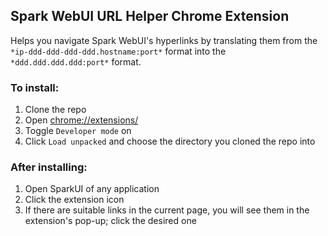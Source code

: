 ## Spark WebUI URL Helper Chrome Extension

Helps you navigate Spark WebUI's hyperlinks by translating them from the `*ip-ddd-ddd-ddd-ddd.hostname:port*` format into the `*ddd.ddd.ddd.ddd:port*` format.

### To install:

1. Clone the repo
2. Open [chrome://extensions/](chrome://extensions/)
3. Toggle `Developer mode` on
4. Click `Load unpacked` and choose the directory you cloned the repo into

### After installing:

1. Open SparkUI of any application
2. Click the extension icon
3. If there are suitable links in the current page, you will see them in the extension's pop-up; click the desired one
